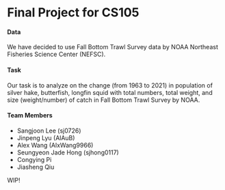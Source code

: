 # Final Project for CS105

#### Data
We have decided to use Fall Bottom Trawl Survey data by NOAA Northeast Fisheries Science Center (NEFSC).

#### Task
Our task is to analyze on the change (from 1963 to 2021) in population of silver hake, butterfish, longfin squid with total numbers, total weight, and size (weight/number) of catch in Fall Bottom Trawl Survey by NOAA.


#### Team Members
- Sangjoon Lee (sj0726)
- Jinpeng Lyu (AlAuB)
- Alex Wang (AlxWang9966)
- Seungyeon Jade Hong (sjhong0117)
- Congying Pi
- Jiasheng Qiu


WIP!
